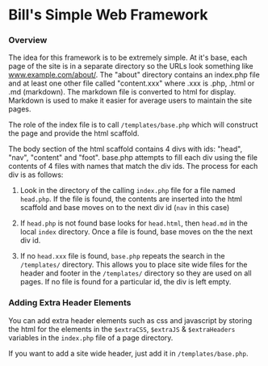 # Bill's Simple Web Framework

### Overview 

The idea for this framework is to be extremely simple. At it's base, each page
of the site is in a separate directory so the URLs look something like 
www.example.com/about/. The "about" directory contains an index.php file and 
at least one other file called "content.xxx" where .xxx is .php, .html or .md 
(markdown). The markdown file is converted to html for display. Markdown is used
to make it easier for average users to maintain the site pages.

The role of the index file is to call `/templates/base.php` which will construct 
the page and provide the html scaffold. 

The body section of the html scaffold contains 4 divs with ids: "head", "nav", 
"content" and "foot". base.php attempts to fill each div using the file contents
of 4 files with names that match the div ids. The process for each div is as 
follows:

1.	Look in the directory of the calling `index.php` file for a file named
	`head.php`. If the file is found, the contents are inserted into the
	html scaffold and base moves on to the next div id (`nav` in this case)

2.	If `head.php` is not found base looks for `head.html`, then `head.md` 
	in the local `index` directory. Once a file is found, base moves on the
	the next div id.
	
3.	If no `head.xxx` file is found, `base.php` repeats the search in the
	`/templates/` directory. This allows you to place site wide files for
	the header and footer in the `/templates/` directory so they are used
	on all pages. If no file is found for a particular id, the div is left
	empty.
	
### Adding Extra Header Elements

You can add extra header elements such as css and javascript by storing the
html for the elements in the `$extraCSS`, `$extraJS` & `$extraHeaders` variables
in the `index.php` file of a page directory.

If you want to add a site wide header, just add it in `/templates/base.php`.
